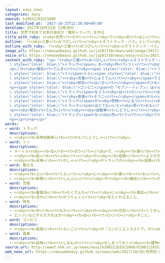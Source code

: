 ```yaml
---
layout: easy_news
categories: easy
newsid: k10011183521000
last_modified_at: '2017-10-23T12:30:00+09:00'
datetime: 2017年10月23日 12時30分
title: 世界で初めて日本の会社が「電気トラック」を作る
title_with_ruby: <ruby>世界<rt>せかい</rt></ruby>で<ruby>初<rt>はじ</rt></ruby>めて<ruby>日本<rt>にっぽん</rt></ruby>の<ruby>会社<rt>かいしゃ</rt></ruby>が「<ruby>電気<rt>でんき</rt></ruby>トラック」を<ruby>作<rt>つく</rt></ruby>る
outline: 「<ruby>三菱<rt>みつびし</rt></ruby>ふそうトラック・バス」という<ruby>会社<rt>かいしゃ</rt></ruby>は<ruby>世界<rt>せかい</rt></ruby>で<ruby>初<rt>はじ</rt></ruby>めて、<ruby>電気<rt>でんき</rt></ruby>で<ruby>走<rt>はし</rt></ruby>る「<ruby>電気<rt>でんき</rt></ruby>トラック」を<ruby>作<rt>つく</rt></ruby>って、１９<ruby>日<rt>にち</rt></ruby>にみんなに<ruby>見<rt>み</rt></ruby>せました。
outline_with_ruby: 「<ruby>三菱<rt>みつびし</rt></ruby>ふそうトラック・バス」という<ruby>会社<rt>かいしゃ</rt></ruby>は<ruby>世界<rt>せかい</rt></ruby>で<ruby>初<rt>はじ</rt></ruby>めて、<ruby>電気<rt>でんき</rt></ruby>で<ruby>走<rt>はし</rt></ruby>る「<ruby>電気<rt>でんき</rt></ruby>トラック」を<ruby>作<rt>つく</rt></ruby>って、１９<ruby>日<rt>にち</rt></ruby>にみんなに<ruby>見<rt>み</rt></ruby>せました。
image_url: https://newswebeasy.github.io/ja201710/news/web/image/2017/10/23/K10011183521_1710200616_1710200618_01_02.jpg
voice_url: https://newswebeasy.github.io/ja201710/news/easy/voice/2017/10/23/k10011183521000.mp3
content_with_ruby: "<p>「<ruby>三菱<rt>みつびし</rt></ruby>ふそうトラック・バス」という<ruby>会社<rt>かいしゃ</rt></ruby>は<ruby>世界<rt>せかい</rt></ruby>で<ruby>初<rt>はじ</rt></ruby>めて、<ruby>電気<rt>でんき</rt></ruby>で<ruby>走<rt>はし</rt></ruby>る「<ruby>電気<rt>でんき</rt></ruby><span\
  \ style=\"color: blue;\">トラック</span>」を<ruby>作<rt>つく</rt></ruby>って、１９<ruby>日<rt>にち</rt></ruby>にみんなに<ruby>見<rt>み</rt></ruby>せました。</p>\n\
  <p>この<ruby>電気<rt>でんき</rt></ruby><span style=\"color: blue;\">トラック</span>は、<ruby>荷物<rt>にもつ</rt></ruby>を３<span\
  \ style=\"color: blue;\">ｔ</span>ぐらい<span style=\"color: blue;\">のせる</span>ことができます。１<ruby>回<rt>かい</rt></ruby>の<span\
  \ style=\"color: blue;\"><ruby>充電<rt>じゅうでん</rt></ruby></span>で１００ｋｍぐらい<ruby>走<rt>はし</rt></ruby>ることができて、<ruby>近<rt>ちか</rt></ruby>い<ruby>場所<rt>ばしょ</rt></ruby>に<ruby>荷物<rt>にもつ</rt></ruby>を<ruby>運<rt>はこ</rt></ruby>ぶとき<ruby>便利<rt>べんり</rt></ruby>です。うるさくなくて、<span\
  \ style=\"color: blue;\"><ruby>排気<rt>はいき</rt></ruby></span>ガスを<ruby>出<rt>だ</rt></ruby>さないため、<ruby>朝<rt>あさ</rt></ruby><ruby>早<rt>はや</rt></ruby>い<ruby>時間<rt>じかん</rt></ruby>や<ruby>夜<rt>よる</rt></ruby>、<ruby>家<rt>いえ</rt></ruby>が<ruby>多<rt>おお</rt></ruby>い<ruby>場所<rt>ばしょ</rt></ruby>を<ruby>通<rt>とお</rt></ruby>って<ruby>荷物<rt>にもつ</rt></ruby>を<ruby>運<rt>はこ</rt></ruby>ぶときにもいいです。</p>\n\
  <p><span style=\"color: blue;\">コンビニ</span>の「セブン－イレブン」は<ruby>来年<rt>らいねん</rt></ruby>の<ruby>夏<rt>なつ</rt></ruby>までに、この<ruby>電気<rt>でんき</rt></ruby><span\
  \ style=\"color: blue;\">トラック</span>を２５<ruby>台<rt>だい</rt></ruby><ruby>買<rt>か</rt></ruby>うことにしました。<span\
  \ style=\"color: blue;\"><ruby>倉庫<rt>そうこ</rt></ruby></span>から<ruby>店<rt>みせ</rt></ruby>に<ruby>荷物<rt>にもつ</rt></ruby>を<ruby>運<rt>はこ</rt></ruby>ぶときに<ruby>使<rt>つか</rt></ruby>う<ruby>予定<rt>よてい</rt></ruby>です。セブンーイレブンは「<ruby>毎日<rt>まいにち</rt></ruby>５９００<ruby>台<rt>だい</rt></ruby>の<span\
  \ style=\"color: blue;\">トラック</span>が<ruby>荷物<rt>にもつ</rt></ruby>を<ruby>運<rt>はこ</rt></ruby>んでいて、<ruby>車<rt>くるま</rt></ruby>の<ruby>音<rt>おと</rt></ruby>がうるさいという<ruby>人<rt>ひと</rt></ruby>もいます。<ruby>電気<rt>でんき</rt></ruby><span\
  \ style=\"color: blue;\">トラック</span>はとてもいいと<ruby>思<rt>おも</rt></ruby>います」と<ruby>話<rt>はな</rt></ruby>していました。</p>\n\
  <p><ruby>電気<rt>でんき</rt></ruby><ruby>自動車<rt>じどうしゃ</rt></ruby>を<ruby>作<rt>つく</rt></ruby>っているアメリカの「テスラ」も、<ruby>電気<rt>でんき</rt></ruby><span\
  \ style=\"color: blue;\">トラック</span>を<ruby>売<rt>う</rt></ruby>りたいと<ruby>計画<rt>けいかく</rt></ruby>しています。</p>\n\
  <p></p>\n<p></p>"
words:
- word: トラック
  descriptions:
  - <ruby><rb>貨物自動車</rb><rt>かもつじどうしゃ</rt></ruby>。
- word: トン
  descriptions:
  - メートル<ruby><rb>法</rb><rt>ほう</rt></ruby>で、<ruby><rb>重</rb><rt>おも</rt></ruby>さの<ruby><rb>単位</rb><rt>たんい</rt></ruby>の<ruby><rb>一</rb><rt>ひと</rt></ruby>つ。１トンは、１０００キログラム。<ruby><rb>記号</rb><rt>きごう</rt></ruby>は「t」。
  - <ruby><rb>船</rb><rt>ふね</rt></ruby>の<ruby><rb>容積</rb><rt>ようせき</rt></ruby>の<ruby><rb>単位</rb><rt>たんい</rt></ruby>。
  - <ruby><rb>貨車</rb><rt>かしゃ</rt></ruby>やトラックの<ruby><rb>容積</rb><rt>ようせき</rt></ruby>の<ruby><rb>単位</rb><rt>たんい</rt></ruby>。
- word: 載せる
  descriptions:
  - <ruby><rb>上</rb><rt>うえ</rt></ruby>に<ruby><rb>置</rb><rt>お</rt></ruby>く。
  - <ruby><rb>新聞</rb><rt>しんぶん</rt></ruby>や<ruby><rb>雑誌</rb><rt>ざっし</rt></ruby>などの<ruby><rb>記事</rb><rt>きじ</rt></ruby>にする。
- word: 充電
  descriptions:
  - <ruby><rb>蓄電池</rb><rt>ちくでんち</rt></ruby>に<ruby><rb>電気</rb><rt>でんき</rt></ruby>をたくわえること。
  - <ruby><rb>活力</rb><rt>かつりょく</rt></ruby>をたくわえること。
- word: 排気
  descriptions:
  - <ruby><rb>中</rb><rt>なか</rt></ruby>の<ruby><rb>空気</rb><rt>くうき</rt></ruby>を<ruby><rb>外</rb><rt>そと</rt></ruby>へ<ruby><rb>出</rb><rt>だ</rt></ruby>すこと。
  - エンジンなどからガスをはき<ruby><rb>出</rb><rt>だ</rt></ruby>すこと。
- word: コンビニ
  descriptions:
  - <ruby><rb>英語</rb><rt>えいご</rt></ruby>の「コンビニエンスストア」の<ruby><rb>略</rb><rt>りゃく</rt></ruby>。<ruby><rb>食料品</rb><rt>しょくりょうひん</rt></ruby>や<ruby><rb>日用品</rb><rt>にちようひん</rt></ruby>が、<ruby><rb>手軽</rb><rt>てがる</rt></ruby>にいつでも<ruby><rb>買</rb><rt>か</rt></ruby>えるように<ruby><rb>開</rb><rt>ひら</rt></ruby>いている、<ruby><rb>小型</rb><rt>こがた</rt></ruby>のスーパー。
- word: 倉庫
  descriptions:
  - <ruby><rb>品物</rb><rt>しなもの</rt></ruby>をしまっておく<ruby><rb>建物</rb><rt>たてもの</rt></ruby>。
source_url: http://www3.nhk.or.jp/news/easy/k10011183521000/k10011183521000.html
web_news_url: https://newswebeasy.github.io/news/web/2017/10/20/世界初-量産型電気トラック公開
...
```

